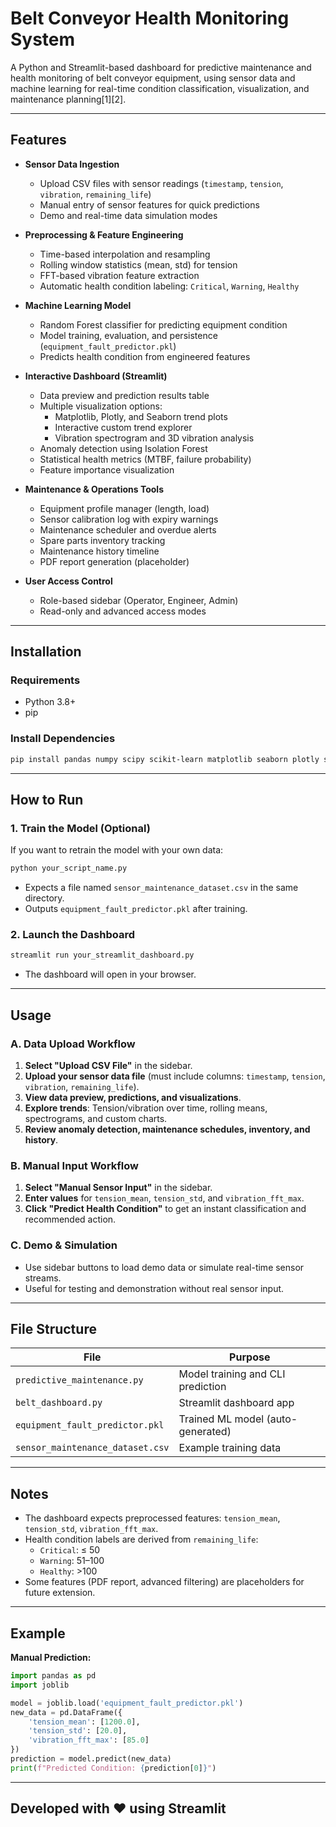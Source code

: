 # Belt Conveyor Health Monitoring System

A Python and Streamlit-based dashboard for predictive maintenance and health monitoring of belt conveyor equipment, using sensor data and machine learning for real-time condition classification, visualization, and maintenance planning[1][2].

---

## **Features**

- **Sensor Data Ingestion**
  - Upload CSV files with sensor readings (`timestamp`, `tension`, `vibration`, `remaining_life`)
  - Manual entry of sensor features for quick predictions
  - Demo and real-time data simulation modes

- **Preprocessing & Feature Engineering**
  - Time-based interpolation and resampling
  - Rolling window statistics (mean, std) for tension
  - FFT-based vibration feature extraction
  - Automatic health condition labeling: `Critical`, `Warning`, `Healthy`

- **Machine Learning Model**
  - Random Forest classifier for predicting equipment condition
  - Model training, evaluation, and persistence (`equipment_fault_predictor.pkl`)
  - Predicts health condition from engineered features

- **Interactive Dashboard (Streamlit)**
  - Data preview and prediction results table
  - Multiple visualization options:
    - Matplotlib, Plotly, and Seaborn trend plots
    - Interactive custom trend explorer
    - Vibration spectrogram and 3D vibration analysis
  - Anomaly detection using Isolation Forest
  - Statistical health metrics (MTBF, failure probability)
  - Feature importance visualization

- **Maintenance & Operations Tools**
  - Equipment profile manager (length, load)
  - Sensor calibration log with expiry warnings
  - Maintenance scheduler and overdue alerts
  - Spare parts inventory tracking
  - Maintenance history timeline
  - PDF report generation (placeholder)

- **User Access Control**
  - Role-based sidebar (Operator, Engineer, Admin)
  - Read-only and advanced access modes

---

## **Installation**

### **Requirements**

- Python 3.8+
- pip

### **Install Dependencies**

```bash
pip install pandas numpy scipy scikit-learn matplotlib seaborn plotly streamlit joblib
```

---

## **How to Run**

### **1. Train the Model (Optional)**

If you want to retrain the model with your own data:

```bash
python your_script_name.py
```

- Expects a file named `sensor_maintenance_dataset.csv` in the same directory.
- Outputs `equipment_fault_predictor.pkl` after training.

### **2. Launch the Dashboard**

```bash
streamlit run your_streamlit_dashboard.py
```

- The dashboard will open in your browser.

---

## **Usage**

### **A. Data Upload Workflow**

1. **Select "Upload CSV File"** in the sidebar.
2. **Upload your sensor data file** (must include columns: `timestamp`, `tension`, `vibration`, `remaining_life`).
3. **View data preview, predictions, and visualizations**.
4. **Explore trends**: Tension/vibration over time, rolling means, spectrograms, and custom charts.
5. **Review anomaly detection, maintenance schedules, inventory, and history**.

### **B. Manual Input Workflow**

1. **Select "Manual Sensor Input"** in the sidebar.
2. **Enter values** for `tension_mean`, `tension_std`, and `vibration_fft_max`.
3. **Click "Predict Health Condition"** to get an instant classification and recommended action.

### **C. Demo & Simulation**

- Use sidebar buttons to load demo data or simulate real-time sensor streams.
- Useful for testing and demonstration without real sensor input.

---

## **File Structure**

| File                             | Purpose                                 |
|----------------------------------|-----------------------------------------|
| `predictive_maintenance.py`      |  Model training and CLI prediction      |
| `belt_dashboard.py`              | Streamlit dashboard app                 |
| `equipment_fault_predictor.pkl`  | Trained ML model (auto-generated)       |
| `sensor_maintenance_dataset.csv` | Example training data                   |

---

## **Notes**

- The dashboard expects preprocessed features: `tension_mean`, `tension_std`, `vibration_fft_max`.
- Health condition labels are derived from `remaining_life`:
  - `Critical`: ≤ 50
  - `Warning`: 51–100
  - `Healthy`: >100
- Some features (PDF report, advanced filtering) are placeholders for future extension.

---

## **Example**

**Manual Prediction:**

```python
import pandas as pd
import joblib

model = joblib.load('equipment_fault_predictor.pkl')
new_data = pd.DataFrame({
    'tension_mean': [1200.0],
    'tension_std': [20.0],
    'vibration_fft_max': [85.0]
})
prediction = model.predict(new_data)
print(f"Predicted Condition: {prediction[0]}")
```

---

## **Developed with ❤️ using Streamlit**
